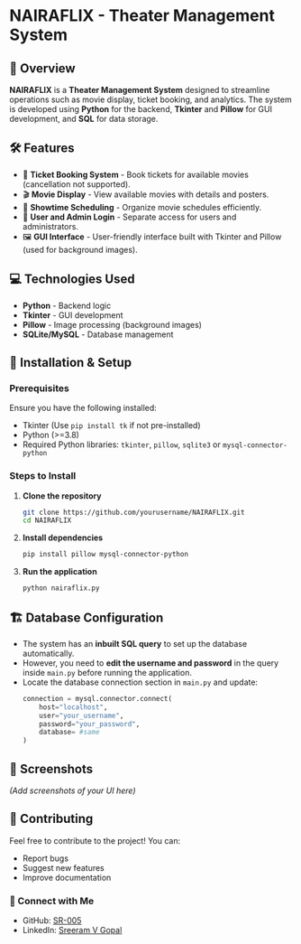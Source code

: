 # NAIRAFLIX - Theater Management System

## 📌 Overview

**NAIRAFLIX** is a **Theater Management System** designed to streamline operations such as movie display, ticket booking, and analytics. The system is developed using **Python** for the backend, **Tkinter** and **Pillow** for GUI development, and **SQL** for data storage.

## 🛠️ Features

- 🎫 **Ticket Booking System** - Book tickets for available movies (cancellation not supported).
- 🎬 **Movie Display** - View available movies with details and posters.
- 📅 **Showtime Scheduling** - Organize movie schedules efficiently.
- 👥 **User and Admin Login** - Separate access for users and administrators.
- 🖼️ **GUI Interface** - User-friendly interface built with Tkinter and Pillow (used for background images).

## 💻 Technologies Used

- **Python** - Backend logic
- **Tkinter** - GUI development
- **Pillow** - Image processing (background images)
- **SQLite/MySQL** - Database management

## 🚀 Installation & Setup

### Prerequisites

Ensure you have the following installed:

- Tkinter (Use `pip install tk` if not pre-installed)
- Python (>=3.8)
- Required Python libraries: `tkinter`, `pillow`, `sqlite3` or `mysql-connector-python`

### Steps to Install

1. **Clone the repository**
   ```bash
   git clone https://github.com/yourusername/NAIRAFLIX.git
   cd NAIRAFLIX
   ```
2. **Install dependencies**
   ```bash
   pip install pillow mysql-connector-python
   ```
3. **Run the application**
   ```bash
   python nairaflix.py
   ```

## 🏗️ Database Configuration

- The system has an **inbuilt SQL query** to set up the database automatically.
- However, you need to **edit the username and password** in the query inside `main.py` before running the application.
- Locate the database connection section in `main.py` and update:
  ```python
  connection = mysql.connector.connect(
      host="localhost",
      user="your_username",
      password="your_password",
      database= #same
  )
  ```

## 📸 Screenshots

*(Add screenshots of your UI here)*

## 🤝 Contributing

Feel free to contribute to the project! You can:

- Report bugs
- Suggest new features
- Improve documentation

### 🔗 Connect with Me

- GitHub: [SR-005](https://github.com/SR-005)
- LinkedIn: [Sreeram V Gopal]([https://linkedin.com/in/yourprofile](https://www.linkedin.com/in/sreeram-v-gopal-7477082a0/))


